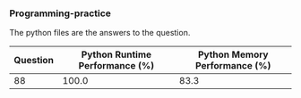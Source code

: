 
### Programming-practice

The python files are the answers to the question.

| Question | Python Runtime Performance (%) | Python Memory Performance (%) |
| --- | --- | --- |
| 88 | 100.0 | 83.3 |
